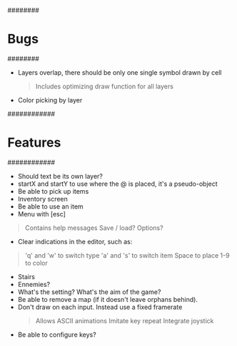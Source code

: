 
 ########
 # Bugs #
 ########

 - Layers overlap, there should be only one single symbol drawn by cell
   > Includes optimizing draw function for all layers
 - Color picking by layer 


 ############
 # Features #
 ############

 - Should text be its own layer?
 - startX and startY to use where the @ is placed, it's a pseudo-object
 - Be able to pick up items
 - Inventory screen
 - Be able to use an item
 - Menu with [esc]
  > Contains help messages
  > Save / load?
  > Options?
 - Clear indications in the editor, such as:
  > 'q' and 'w' to switch type
  > 'a' and 's' to switch item
  > Space to place
  > 1-9 to color
- Stairs
- Ennemies?
- What's the setting? What's the aim of the game?
- Be able to remove a map (if it doesn't leave orphans behind).
- Don't draw on each input. Instead use a fixed framerate
  > Allows ASCII animations
  > Imitate key repeat
  > Integrate joystick
- Be able to configure keys?
